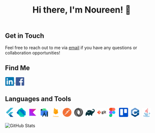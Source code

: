 <header>
    <h1>Hi there, I'm <span>Noureen</span>! 👋</h1>
</header>

<section>
    <h2>Get in Touch</h2>
    <p>Feel free to reach out to me via <a href="mailto:noureensaad086@gmail.com">email</a> if you have any questions or collaboration opportunities!</p>
</section>

<section>
    <h2>Find Me</h2>
      <a href="www.linkedin.com/in/noureen-saad-073239276" rel="nofollow">
        <img align="center" src="https://github.com/devicons/devicon/blob/master/icons/linkedin/linkedin-original.svg" alt="Noureen Saad" width="30" height="30"/>
      </a>
      <a href="https://www.facebook.com/noureen.saad.56" rel="nofollow">
        <img align="center" src="https://github.com/devicons/devicon/blob/master/icons/facebook/facebook-original.svg" alt="Noureen Saad" width="30" height="30"/>
      </a>
</section>

<div>
   <h2>Languages and Tools</h2>
  <img src="https://github.com/devicons/devicon/blob/master/icons/flutter/flutter-original.svg" title="Flutter" alt="Flutter" width="30" height="30"/>&nbsp;
  <img src="https://github.com/devicons/devicon/blob/master/icons/dart/dart-original.svg" title="Dart" alt="Dart" width="30" height="30"/>&nbsp;
  <img src="https://github.com/devicons/devicon/blob/master/icons/kotlin/kotlin-original.svg" title="Kotlin" alt="Kotlin" width="30" height="30"/>&nbsp;
  <img src="https://github.com/devicons/devicon/blob/master/icons/androidstudio/androidstudio-original.svg" title="Android Studio" alt="Android Studio" width="30" height="30"/>&nbsp;
  <img src="https://github.com/devicons/devicon/blob/master/icons/firebase/firebase-plain-wordmark.svg" title="Firebase" alt="Firebase" width="30" height="30"/>&nbsp;
  <img src="https://github.com/devicons/devicon/blob/master/icons/postman/postman-original.svg" title="Postman" alt="Postman" width="30" height="30"/>&nbsp;
  <img src="https://github.com/devicons/devicon/blob/master/icons/json/json-plain.svg" title="Json" alt="Json" width="30" height="30"/>&nbsp;
  <img src="https://github.com/devicons/devicon/blob/master/icons/gradle/gradle-original.svg" title="Gradle" alt="Gradle" width="30" height="30"/>&nbsp;
  <img src="https://github.com/devicons/devicon/blob/master/icons/git/git-original-wordmark.svg" title="Git" **alt="Git" width="30" height="30"/>
  <img src="https://github.com/devicons/devicon/blob/master/icons/figma/figma-original.svg" title="Figma" alt="Figma" width="30" height="30"/>&nbsp;
  <img src="https://github.com/devicons/devicon/blob/master/icons/trello/trello-plain.svg" title="Trello" alt="Trello" width="30" height="30"/>&nbsp;
  <img src="https://github.com/devicons/devicon/blob/master/icons/cplusplus/cplusplus-original.svg" title="C++" alt="C++" width="30" height="30"/>&nbsp;
  <img src="https://github.com/devicons/devicon/blob/master/icons/java/java-original.svg" title="Java" alt="Java" width="30" height="30"/>&nbsp;
  <br>
  <br>
  <img src="https://github-readme-stats.vercel.app/api/top-langs/?username=NoureenSaad&theme=blueberry&show_icons=true&hide_border=true&layout=compact" alt="GitHub Stats"/>
</div>

